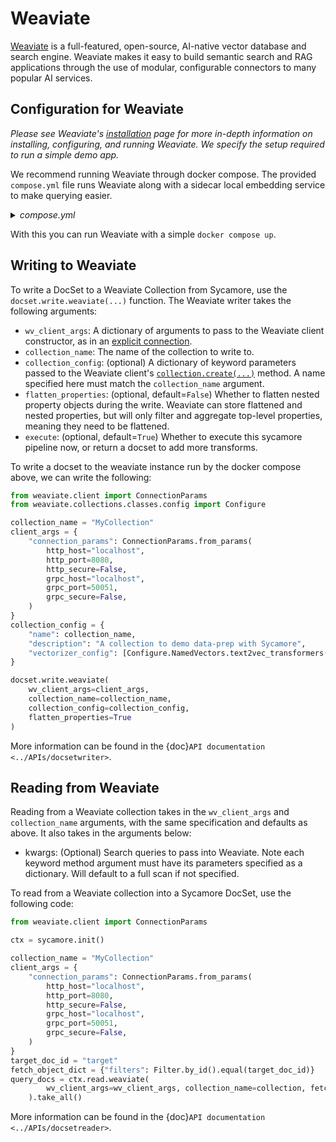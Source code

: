 # Weaviate

[Weaviate](https://weaviate.io/) is a full-featured, open-source, AI-native vector database and search engine. Weaviate makes it easy to build semantic search and RAG applications through the use of modular, configurable connectors to many popular AI services.

## Configuration for Weaviate

*Please see Weaviate's [installation](https://weaviate.io/developers/weaviate/installation) page for more in-depth information on installing, configuring, and running Weaviate. We specify the setup required to run a simple demo app.*

We recommend running Weaviate through docker compose. The provided `compose.yml` file runs Weaviate along with a sidecar local embedding service to make querying easier.

<details>
  <summary><i>compose.yml</i></summary>

  ```yaml
  version: "3.4"
  services:
    weaviate:
      command:
        - --host
        - 0.0.0.0
        - --port
        - "8080"
        - --scheme
        - http
      image: cr.weaviate.io/semitechnologies/weaviate:1.25.0
      ports:
        - 8080:8080
        - 50051:50051
      volumes:
        - weaviate_data:/var/lib/weaviate
      restart: on-failure:0
      environment:
        QUERY_DEFAULTS_LIMIT: 25
        AUTHENTICATION_ANONYMOUS_ACCESS_ENABLED: "true"
        PERSISTENCE_DATA_PATH: "/var/lib/weaviate"
        DEFAULT_VECTORIZER_MODULE: "text2vec-transformers"
        ENABLE_MODULES: "text2vec-transformers"
        TRANSFORMERS_INFERENCE_API: http://t2v-transformers:8080
        CLUSTER_HOSTNAME: "node1"
    t2v-transformers:
      image: cr.weaviate.io/semitechnologies/transformers-inference:sentence-transformers-all-MiniLM-L6-v2
      environment:
        ENABLE_CUDA: 0
  volumes:
    weaviate_data:
  ```

  Note the choice of embedding model specified in the compose file.
</details>

With this you can run Weaviate with a simple `docker compose up`.

## Writing to Weaviate

To write a DocSet to a Weaviate Collection from Sycamore, use the `docset.write.weaviate(...)` function. The Weaviate writer takes the following arguments:

- `wv_client_args`: A dictionary of arguments to pass to the Weaviate client constructor, as in an [explicit connection](https://weaviate.io/developers/weaviate/client-libraries/python#python-client-v4-explicit-connection).
- `collection_name`: The name of the collection to write to.
- `collection_config`: (optional) A dictionary of keyword parameters passed to the Weaviate client's [`collection.create(...)`](https://weaviate.io/developers/weaviate/client-libraries/python#instantiate-a-collection) method. A name specified here must match the `collection_name` argument.
- `flatten_properties`: (optional, default=`False`) Whether to flatten nested property objects during the write. Weaviate can store flattened and nested properties, but will only filter and aggregate top-level properties, meaning they need to be flattened.
- `execute`: (optional, default=`True`) Whether to execute this sycamore pipeline now, or return a docset to add more transforms.

To write a docset to the weaviate instance run by the docker compose above, we can write the following:

```python
from weaviate.client import ConnectionParams
from weaviate.collections.classes.config import Configure

collection_name = "MyCollection"
client_args = {
    "connection_params": ConnectionParams.from_params(
        http_host="localhost",
        http_port=8080,
        http_secure=False,
        grpc_host="localhost",
        grpc_port=50051,
        grpc_secure=False,
    )
}
collection_config = {
    "name": collection_name,
    "description": "A collection to demo data-prep with Sycamore",
    "vectorizer_config": [Configure.NamedVectors.text2vec_transformers(name="embedding", source_properties=['text_representation'])],
}

docset.write.weaviate(
    wv_client_args=client_args,
    collection_name=collection_name,
    collection_config=collection_config,
    flatten_properties=True
)
```

More information can be found in the {doc}`API documentation <../APIs/docsetwriter>`.


## Reading from Weaviate

Reading from a Weaviate collection takes in the `wv_client_args` and `collection_name` arguments, with the same specification and defaults as above. It also takes in the arguments below:

- kwargs: (Optional) Search queries to pass into Weaviate. Note each keyword method argument must have its parameters specified
as a dictionary. Will default to a full scan if not specified.

To read from a Weaviate collection into a Sycamore DocSet, use the following code:

```python
from weaviate.client import ConnectionParams

ctx = sycamore.init()

collection_name = "MyCollection"
client_args = {
    "connection_params": ConnectionParams.from_params(
        http_host="localhost",
        http_port=8080,
        http_secure=False,
        grpc_host="localhost",
        grpc_port=50051,
        grpc_secure=False,
    )
}
target_doc_id = "target"
fetch_object_dict = {"filters": Filter.by_id().equal(target_doc_id)}
query_docs = ctx.read.weaviate(
        wv_client_args=wv_client_args, collection_name=collection, fetch_objects=fetch_object_dict
    ).take_all()
```

More information can be found in the {doc}`API documentation <../APIs/docsetreader>`.
